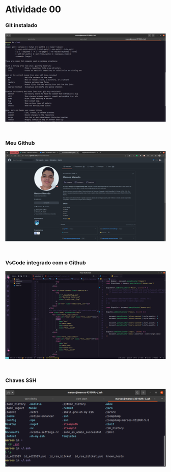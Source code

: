 # Atividade 00

### Git instalado
![Git instalado](./.github/git-instalado.png)

<br>

### Meu Github
![Meu Github](./.github/github.png)

<br>

### VsCode integrado com o Github
![VsCode integrado com o Github](./.github/vscode-sincronizado-com-github.png)

<br>

### Chaves SSH
![Chaves SSH](./.github/chaves-ssh.png)
